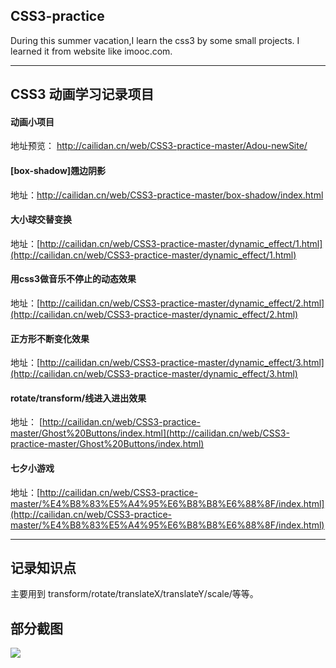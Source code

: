## CSS3-practice
During this summer vacation,I learn the css3 by some small projects. I learned it from website like imooc.com.


*************
## CSS3 动画学习记录项目

#### 动画小项目
地址预览： http://cailidan.cn/web/CSS3-practice-master/Adou-newSite/

#### [box-shadow]翘边阴影
地址：[http://cailidan.cn/web/CSS3-practice-master/box-shadow/index.html
](http://cailidan.cn/web/CSS3-practice-master/box-shadow/index.html)

#### 大小球交替变换
地址：[http://cailidan.cn/web/CSS3-practice-master/dynamic_effect/1.html](http://cailidan.cn/web/CSS3-practice-master/dynamic_effect/1.html)

#### 用css3做音乐不停止的动态效果
地址：[http://cailidan.cn/web/CSS3-practice-master/dynamic_effect/2.html](http://cailidan.cn/web/CSS3-practice-master/dynamic_effect/2.html)

#### 正方形不断变化效果
地址：[http://cailidan.cn/web/CSS3-practice-master/dynamic_effect/3.html](http://cailidan.cn/web/CSS3-practice-master/dynamic_effect/3.html)

#### rotate/transform/线进入进出效果
地址： [http://cailidan.cn/web/CSS3-practice-master/Ghost%20Buttons/index.html](http://cailidan.cn/web/CSS3-practice-master/Ghost%20Buttons/index.html)

#### 七夕小游戏
地址：[http://cailidan.cn/web/CSS3-practice-master/%E4%B8%83%E5%A4%95%E6%B8%B8%E6%88%8F/index.html](http://cailidan.cn/web/CSS3-practice-master/%E4%B8%83%E5%A4%95%E6%B8%B8%E6%88%8F/index.html)

***********
## 记录知识点
主要用到 transform/rotate/translateX/translateY/scale/等等。

## 部分截图
![](http://cailidan.cn/images/adounewsite.png)